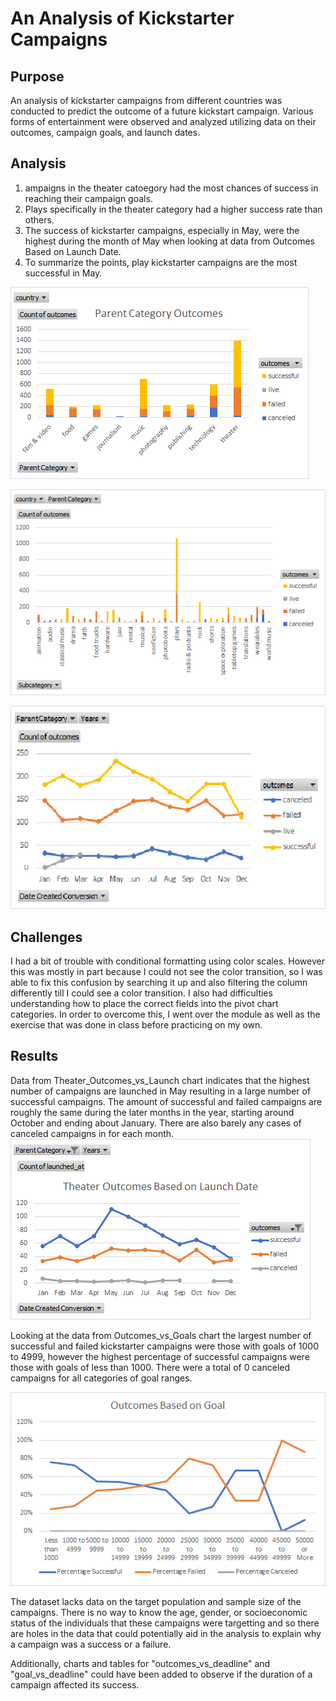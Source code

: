 # An Analysis of Kickstarter Campaigns

## Purpose
An analysis of kickstarter campaigns from different countries was conducted to predict the outcome of a future kickstart campaign. Various forms of entertainment were observed and analyzed utilizing data on their outcomes, campaign goals, and launch dates. 

## Analysis
1. ampaigns in the theater catoegory had the most chances of success in reaching their campaign goals.
2. Plays specifically in the theater category had a higher success rate than others. 
3. The success of kickstarter campaigns, especially in May, were the highest during the month of May when looking at data from Outcomes Based on Launch Date. 
4. To summarize the points, play kickstarter campaigns are the most successful in May.

![Category_Statistics](Category_Statistics.png) 

![Subcategory_Outcomes](Subcategory_Outcomes.png)

![Outcomes_Based_on_Launch_Date](Outcomes_Based_on_Launch_Date.png)

## Challenges
I had a bit of trouble with conditional formatting using color scales. However this was mostly in part because I could not see the color transition, so I was able to fix this confusion by searching it up and also filtering the column differently till I could see a color transition. I also had difficulties understanding how to place the correct fields into the pivot chart categories. In order to overcome this, I went over the module as well as the exercise that was done in class before practicing on my own. 

## Results
Data from Theater_Outcomes_vs_Launch chart indicates that the highest number of campaigns are launched in May resulting in a large number of successful campaigns. The amount of successful and failed campaigns are roughly the same during the later months in the year, starting around October and ending about January. There are also barely any cases of canceled campaigns in for each month.
![Theater_Outcomes_vs_Launch](Theater_Outcomes_vs_Launch.png)


Looking at the data from Outcomes_vs_Goals chart the largest number of successful and failed kickstarter campaigns were those with goals of 1000 to 4999, however the highest percentage of successful campaigns were those with goals of less than 1000. There were a total of 0 canceled campaigns for all categories of goal ranges. 


![Outcomes_vs_Goals](Outcomes_vs_Goals.png)

The dataset lacks data on the target population and sample size of the campaigns. There is no way to know the age, gender, or socioeconomic status of the individuals that these campaigns were targetting and so there are holes in the data that could potentially aid in the analysis to explain why a campaign was a success or a failure.

Additionally, charts and tables for "outcomes_vs_deadline" and "goal_vs_deadline" could have been added to observe if the duration of a campaign affected its success. 
